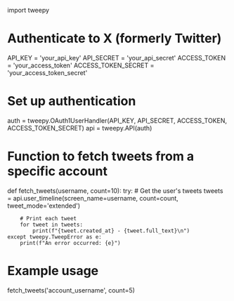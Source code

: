 import tweepy

# Authenticate to X (formerly Twitter)
API_KEY = 'your_api_key'
API_SECRET = 'your_api_secret'
ACCESS_TOKEN = 'your_access_token'
ACCESS_TOKEN_SECRET = 'your_access_token_secret'

# Set up authentication
auth = tweepy.OAuth1UserHandler(API_KEY, API_SECRET, ACCESS_TOKEN, ACCESS_TOKEN_SECRET)
api = tweepy.API(auth)

# Function to fetch tweets from a specific account
def fetch_tweets(username, count=10):
    try:
        # Get the user's tweets
        tweets = api.user_timeline(screen_name=username, count=count, tweet_mode='extended')
        
        # Print each tweet
        for tweet in tweets:
            print(f"{tweet.created_at} - {tweet.full_text}\n")
    except tweepy.TweepError as e:
        print(f"An error occurred: {e}")

# Example usage
fetch_tweets('account_username', count=5)

